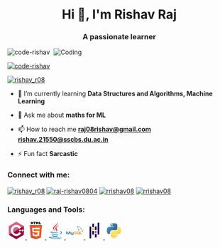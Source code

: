 
<h1 align="center">Hi 👋, I'm Rishav Raj</h1>
<h3 align="center">A passionate learner</h3>
<img align="right" alt="Coding" width="400" src="https://cdn.dribbble.com/users/330915/screenshots/3587000/10_coding_dribbble.gif">


<p align="left"> <img src="https://komarev.com/ghpvc/?username=code-rishav&label=Profile%20views&color=0e75b6&style=flat" alt="code-rishav" /> </p>

<p align="left"> <a href="https://github.com/ryo-ma/github-profile-trophy"><img src="https://github-profile-trophy.vercel.app/?username=code-rishav" alt="code-rishav" /></a> </p>

<p align="left"> <a href="https://twitter.com/rishav_r08" target="blank"><img src="https://img.shields.io/twitter/follow/rishav_r08?logo=twitter&style=for-the-badge" alt="rishav_r08" /></a> </p>

- 🌱 I’m currently learning **Data Structures and Algorithms, Machine Learning**

- 💬 Ask me about **maths for ML**

- 📫 How to reach me **raj08rishav@gmail.com rishav.21550@sscbs.du.ac.in** 

- ⚡ Fun fact **Sarcastic**

<h3 align="left">Connect with me:</h3>
<p align="left">
<a href="https://twitter.com/rishav_r08" target="blank"><img align="center" src="https://raw.githubusercontent.com/rahuldkjain/github-profile-readme-generator/master/src/images/icons/Social/twitter.svg" alt="rishav_r08" height="30" width="40" /></a>
<a href="https://linkedin.com/in/raj-rishav0804" target="blank"><img align="center" src="https://raw.githubusercontent.com/rahuldkjain/github-profile-readme-generator/master/src/images/icons/Social/linked-in-alt.svg" alt="raj-rishav0804" height="30" width="40" /></a>
<a href="https://kaggle.com/rrishav08" target="blank"><img align="center" src="https://raw.githubusercontent.com/rahuldkjain/github-profile-readme-generator/master/src/images/icons/Social/kaggle.svg" alt="rrishav08" height="30" width="40" /></a>
<a href="https://instagram.com/rrishav08" target="blank"><img align="center" src="https://raw.githubusercontent.com/rahuldkjain/github-profile-readme-generator/master/src/images/icons/Social/instagram.svg" alt="rrishav08" height="30" width="40" /></a>
</p>

<h3 align="left">Languages and Tools:</h3>
<p align="left"> <a href="https://www.w3schools.com/cpp/" target="_blank" rel="noreferrer"> <img src="https://raw.githubusercontent.com/devicons/devicon/master/icons/cplusplus/cplusplus-original.svg" alt="cplusplus" width="40" height="40"/> </a> <a href="https://www.w3.org/html/" target="_blank" rel="noreferrer"> <img src="https://raw.githubusercontent.com/devicons/devicon/master/icons/html5/html5-original-wordmark.svg" alt="html5" width="40" height="40"/> </a> <a href="https://www.java.com" target="_blank" rel="noreferrer"> <img src="https://raw.githubusercontent.com/devicons/devicon/master/icons/java/java-original.svg" alt="java" width="40" height="40"/> </a> <a href="https://www.mysql.com/" target="_blank" rel="noreferrer"> <img src="https://raw.githubusercontent.com/devicons/devicon/master/icons/mysql/mysql-original-wordmark.svg" alt="mysql" width="40" height="40"/> </a> <a href="https://pandas.pydata.org/" target="_blank" rel="noreferrer"> <img src="https://raw.githubusercontent.com/devicons/devicon/2ae2a900d2f041da66e950e4d48052658d850630/icons/pandas/pandas-original.svg" alt="pandas" width="40" height="40"/> </a> <a href="https://www.python.org" target="_blank" rel="noreferrer"> <img src="https://raw.githubusercontent.com/devicons/devicon/master/icons/python/python-original.svg" alt="python" width="40" height="40"/> </a> </p>

